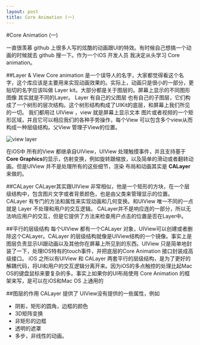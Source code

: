 ```yaml
---
layout: post
title: Core Animation (一)
---
```


#Core Animation (一)

一直很羡慕 github 上很多人写的炫酷的动画跟UI的特效。有时候自己想搞一个动画的时候就去 github 搜一下。作为一个iOS 开发人员 我决定从头学习 Core animation。

##Layer & View
Core animation 是一个误导人的名字，大家都觉得看这个名字，这个库应该是主要用来实现动画效果的。实际上，动画只是很小的一部分，更贴切的名字应该叫做 Layer kit。大部分都是关于图层的。屏幕上显示的不同图形图像 其实就是不同的Layer。 Layer 有自己的父图层 也有自己的子图层，它们构成了一个树形的层次结构。这个树形结构构成了UIKit的底层，和屏幕上我们所见的一切。
我们都用过 UIView ，view 就是屏幕上显示文本 图片或者视频的一个矩形区域，并且它可以相应我们的各种手势操作，每个View 可以包含多个view从而构成一种层级结构。父View 管理子View的位置。

![view layer](http://m1.img.libdd.com/farm4/2013/0823/11/731FE6D6A68C3C1013ED9C66E49567D2102577ED96875_652_387.JPEG)

在iOS中 所有的View 都继承自UIView，UIView 处理触摸事件，并且支持基于 **Core Graphics**的显示，仿射变换，例如旋转跟缩放，以及简单的滑动或者翻转动画。但是UIView 并不是处理所有的这些细节，渲染 布局和动画其实是 **CALayer** 来做的。

##CALayer
CALayer其实跟UIView 非常相似，他是一个矩形的方块，在一个层级结构中，包含图片文字或者背景颜色，也是由父类来管理显示的位置。CALayer 有专门的方法和属性来实现动画和几何变换。和UIView 唯一不同的一点就是 Layer 不处理和用户的交互逻辑。
CALayer并不是响应连的一部分，所以无法响应用户的交互，但是它提供了方法来检查用户点击的位置是否在Layer中。

##平行的层级结构
每个UIView 都有一个CALayer 对象，UIView可以创建或者删除这个CALayer。CALayer 的层级结构就像是UIView结构的一个镜像。事实上是图层负责显示UI跟动画以及其他你在屏幕上所见到的东西。UIView 只是简单地封装了一下，处理IOS特有的touch事件，并把底层的Core Animation 接口封装成高级接口。
iOS 之所以有UIView 和 CALayer 两套平行的层级结构，是为了更好的解耦代码，将UI和用户的交互逻辑分离开来。因为iOS的多点触控的处理比起Mac OS的键盘鼠标来要复杂的多。事实上如果你的UI布局使用 Core Animation 的框架来写，是可以在iOS和Mac OS  上通用的

##图层的作用
CALayer 提供了 UIView没有提供的一些属性，例如

* 阴影，矩形的圆角，边框的颜色
* 3D矩阵变换
* 非矩形的边框
* 透明的遮罩
* 多步，非线性的动画。
